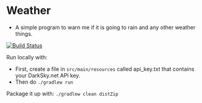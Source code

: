 # Weather

- A simple program to warn me if it is going to rain and any other weather things.

[![Build Status](https://travis-ci.org/ripperbone/weather.svg?branch=master)](https://travis-ci.org/ripperbone/weather)

Run locally with:
* First, create a file in `src/main/resources` called api_key.txt that contains your DarkSky.net API key.
* Then do `./gradlew run`


Package it up with:
`./gradlew clean distZip`
